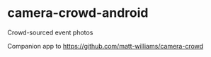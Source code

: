 # camera-crowd-android

Crowd-sourced event photos

Companion app to https://github.com/matt-williams/camera-crowd
